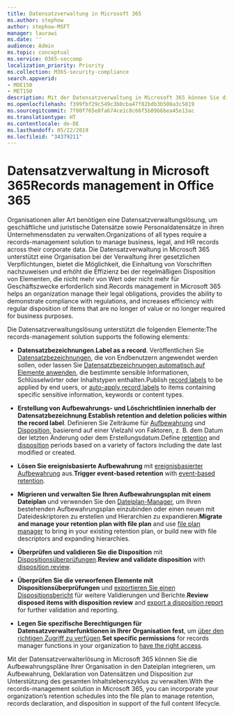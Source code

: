 ```yaml
---
title: Datensatzverwaltung in Microsoft 365
ms.author: stephow
author: stephow-MSFT
manager: laurawi
ms.date: ''
audience: Admin
ms.topic: conceptual
ms.service: O365-seccomp
localization_priority: Priority
ms.collection: M365-security-compliance
search.appverid:
- MOE150
- MET150
description: Mit der Datensatzverwaltung in Microsoft 365 können Sie die spezifischen Aufbewahrungszeitpläne Ihrer Organisation in einen Aktenplan einbinden, um Aufbewahrung, Deklaration von Datensätzen und Disposition zur Unterstützung des gesamten Inhaltslebenszyklus zu verwalten.
ms.openlocfilehash: f399fbf29c549c3b0cba47f82bdb3b508a3c5819
ms.sourcegitcommit: 7f00f765e8fa674ce1c8c66f5b89b6bea45e13ac
ms.translationtype: HT
ms.contentlocale: de-DE
ms.lasthandoff: 05/22/2019
ms.locfileid: "34379211"
---
```

# <a name="records-management-in-microsoft-365"></a><span data-ttu-id="a0814-103">Datensatzverwaltung in Microsoft 365</span><span class="sxs-lookup"><span data-stu-id="a0814-103">Records management in Office 365</span></span>

<span data-ttu-id="a0814-104">Organisationen aller Art benötigen eine Datensatzverwaltungslösung, um geschäftliche und juristische Datensätze sowie Personaldatensätze in ihren Unternehmensdaten zu verwalten.</span><span class="sxs-lookup"><span data-stu-id="a0814-104">Organizations of all types require a records-management solution to manage business, legal, and HR records across their corporate data.</span></span> <span data-ttu-id="a0814-105">Die Datensatzverwaltung in Microsoft 365 unterstützt eine Organisation bei der Verwaltung ihrer gesetzlichen Verpflichtungen, bietet die Möglichkeit, die Einhaltung von Vorschriften nachzuweisen und erhöht die Effizienz bei der regelmäßigen Disposition von Elementen, die nicht mehr von Wert oder nicht mehr für Geschäftszwecke erforderlich sind.</span><span class="sxs-lookup"><span data-stu-id="a0814-105">Records management in Microsoft 365 helps an organization manage their legal obligations, provides the ability to demonstrate compliance with regulations, and increases efficiency with regular disposition of  items that are no longer of value or no longer required for business purposes.</span></span>

<span data-ttu-id="a0814-106">Die Datensatzverwaltungslösung unterstützt die folgenden Elemente:</span><span class="sxs-lookup"><span data-stu-id="a0814-106">The records-management solution supports the following elements:</span></span> 

-   <span data-ttu-id="a0814-107">**Datensatzbezeichnungen**.</span><span class="sxs-lookup"><span data-stu-id="a0814-107">**Label as a record**.</span></span> <span data-ttu-id="a0814-108">Veröffentlichen Sie [Datensatzbezeichnungen](labels.md#using-retention-labels-for-records-management), die von Endbenutzern angewendet werden sollen, oder lassen Sie [Datensatzbezeichnungen automatisch auf Elemente anwenden](labels.md#applying-a-retention-label-automatically-based-on-conditions), die bestimmte sensible Informationen, Schlüsselwörter oder Inhaltstypen enthalten.</span><span class="sxs-lookup"><span data-stu-id="a0814-108">Publish [record labels](labels.md#using-retention-labels-for-records-management) to be applied by end users, or [auto-apply record labels](labels.md#applying-a-retention-label-automatically-based-on-conditions) to items containing specific sensitive information, keywords or content types.</span></span>

-   <span data-ttu-id="a0814-109">**Erstellung von Aufbewahrungs- und Löschrichtlinien innerhalb der Datensatzbezeichnung**.</span><span class="sxs-lookup"><span data-stu-id="a0814-109">**Establish retention and deletion policies within the record label**.</span></span> <span data-ttu-id="a0814-110">Definieren Sie Zeiträume für [Aufbewahrung](retention-policies.md#retaining-content-for-a-specific-period-of-time) und [Disposition](retention-policies.md#deleting-content-thats-older-than-a-specific-age), basierend auf einer Vielzahl von Faktoren, z. B. dem Datum der letzten Änderung oder dem Erstellungsdatum.</span><span class="sxs-lookup"><span data-stu-id="a0814-110">Define [retention](retention-policies.md#retaining-content-for-a-specific-period-of-time) and [disposition](retention-policies.md#deleting-content-thats-older-than-a-specific-age) periods based on a variety of factors including the date last modified or created.</span></span>

-   <span data-ttu-id="a0814-111">**Lösen Sie ereignisbasierte Aufbewahrung** mit [ereignisbasierter Aufbewahrung](event-driven-retention.md) aus.</span><span class="sxs-lookup"><span data-stu-id="a0814-111">**Trigger event-based retention** with [event-based retention](event-driven-retention.md).</span></span>

-   <span data-ttu-id="a0814-112">**Migrieren und verwalten Sie Ihren Aufbewahrungsplan mit einem Dateiplan** und verwenden Sie den [Dateiplan-Manager](file-plan-manager.md), um Ihren bestehenden Aufbewahrungsplan einzubinden oder einen neuen mit Dateideskriptoren zu erstellen und Hierarchien zu expandieren.</span><span class="sxs-lookup"><span data-stu-id="a0814-112">**Migrate and manage your retention plan with file plan** and use [file plan manager](file-plan-manager.md) to bring in your existing retention plan, or build new with file descriptors and expanding hierarchies.</span></span>

-   <span data-ttu-id="a0814-113">**Überprüfen und validieren Sie die Disposition** mit [Dispositionsüberprüfungen](disposition-reviews.md).</span><span class="sxs-lookup"><span data-stu-id="a0814-113">**Review and validate disposition** with [disposition review](disposition-reviews.md).</span></span>

-   <span data-ttu-id="a0814-114">**Überprüfen Sie die verworfenen Elemente mit Dispositionsüberprüfungen** und [exportieren Sie einen Dispositionsbericht](disposition-reviews.md#export-the-disposition-items) für weitere Validierungen und Berichte.</span><span class="sxs-lookup"><span data-stu-id="a0814-114">**Review disposed items with disposition review** and [export a disposition report](disposition-reviews.md#export-the-disposition-items) for further validation and reporting.</span></span>

-   <span data-ttu-id="a0814-115">**Legen Sie spezifische Berechtigungen für Datensatzverwalterfunktionen in Ihrer Organisation fest**, um [über den richtigen Zugriff zu verfügen](permissions-in-the-security-and-compliance-center.md).</span><span class="sxs-lookup"><span data-stu-id="a0814-115">**Set specific permissions** for records manager functions in your organization to [have the right access](permissions-in-the-security-and-compliance-center.md).</span></span>

<span data-ttu-id="a0814-116">Mit der Datensatzverwalterlösung in Microsoft 365 können Sie die Aufbewahrungspläne Ihrer Organisation in den Dateiplan integrieren, um Aufbewahrung, Deklaration von Datensätzen und Disposition zur Unterstützung des gesamten Inhaltslebenszyklus zu verwalten.</span><span class="sxs-lookup"><span data-stu-id="a0814-116">With the records-management solution in Microsoft 365, you can incorporate your organization’s retention schedules into the file plan to manage retention, records declaration, and disposition in support of the full content lifecycle.</span></span> 
